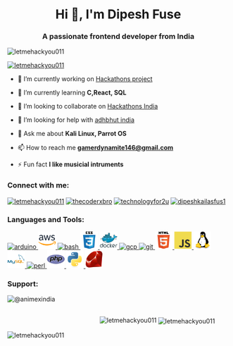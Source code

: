 <h1 align="center">Hi 👋, I'm Dipesh Fuse</h1>
<h3 align="center">A passionate frontend developer from India</h3>

<p align="left"> <img src="https://komarev.com/ghpvc/?username=letmehackyou011&label=Profile%20views&color=0e75b6&style=flat" alt="letmehackyou011" /> </p>

<p align="left"> <a href="https://github.com/ryo-ma/github-profile-trophy"><img src="https://github-profile-trophy.vercel.app/?username=letmehackyou011" alt="letmehackyou011" /></a> </p>

- 🔭 I’m currently working on [Hackathons project](https://github.com/Letmehackyou011/adhbhutbharat)

- 🌱 I’m currently learning **C,React, SQL**

- 👯 I’m looking to collaborate on [Hackathons India](https://github.com/Letmehackyou011/adhbhutbharat)

- 🤝 I’m looking for help with [adhbhut india](https://github.com/Letmehackyou011/adhbhutbharat)

- 💬 Ask me about **Kali Linux, Parrot OS**

- 📫 How to reach me **gamerdynamite146@gmail.com**

- ⚡ Fun fact **I like musicial intruments**

<h3 align="left">Connect with me:</h3>
<p align="left">
<a href="https://dev.to/letmehackyou011" target="blank"><img align="center" src="https://raw.githubusercontent.com/rahuldkjain/github-profile-readme-generator/master/src/images/icons/Social/devto.svg" alt="letmehackyou011" height="30" width="40" /></a>
<a href="https://instagram.com/thecoderxbro" target="blank"><img align="center" src="https://raw.githubusercontent.com/rahuldkjain/github-profile-readme-generator/master/src/images/icons/Social/instagram.svg" alt="thecoderxbro" height="30" width="40" /></a>
<a href="https://www.youtube.com/c/technologyfor2u" target="blank"><img align="center" src="https://raw.githubusercontent.com/rahuldkjain/github-profile-readme-generator/master/src/images/icons/Social/youtube.svg" alt="technologyfor2u" height="30" width="40" /></a>
<a href="https://www.hackerrank.com/dipeshkailasfus1" target="blank"><img align="center" src="https://raw.githubusercontent.com/rahuldkjain/github-profile-readme-generator/master/src/images/icons/Social/hackerrank.svg" alt="dipeshkailasfus1" height="30" width="40" /></a>
</p>

<h3 align="left">Languages and Tools:</h3>
<p align="left"> <a href="https://www.arduino.cc/" target="_blank" rel="noreferrer"> <img src="https://cdn.worldvectorlogo.com/logos/arduino-1.svg" alt="arduino" width="40" height="40"/> </a> <a href="https://aws.amazon.com" target="_blank" rel="noreferrer"> <img src="https://raw.githubusercontent.com/devicons/devicon/master/icons/amazonwebservices/amazonwebservices-original-wordmark.svg" alt="aws" width="40" height="40"/> </a> <a href="https://www.gnu.org/software/bash/" target="_blank" rel="noreferrer"> <img src="https://www.vectorlogo.zone/logos/gnu_bash/gnu_bash-icon.svg" alt="bash" width="40" height="40"/> </a> <a href="https://www.w3schools.com/css/" target="_blank" rel="noreferrer"> <img src="https://raw.githubusercontent.com/devicons/devicon/master/icons/css3/css3-original-wordmark.svg" alt="css3" width="40" height="40"/> </a> <a href="https://www.docker.com/" target="_blank" rel="noreferrer"> <img src="https://raw.githubusercontent.com/devicons/devicon/master/icons/docker/docker-original-wordmark.svg" alt="docker" width="40" height="40"/> </a> <a href="https://cloud.google.com" target="_blank" rel="noreferrer"> <img src="https://www.vectorlogo.zone/logos/google_cloud/google_cloud-icon.svg" alt="gcp" width="40" height="40"/> </a> <a href="https://git-scm.com/" target="_blank" rel="noreferrer"> <img src="https://www.vectorlogo.zone/logos/git-scm/git-scm-icon.svg" alt="git" width="40" height="40"/> </a> <a href="https://www.w3.org/html/" target="_blank" rel="noreferrer"> <img src="https://raw.githubusercontent.com/devicons/devicon/master/icons/html5/html5-original-wordmark.svg" alt="html5" width="40" height="40"/> </a> <a href="https://developer.mozilla.org/en-US/docs/Web/JavaScript" target="_blank" rel="noreferrer"> <img src="https://raw.githubusercontent.com/devicons/devicon/master/icons/javascript/javascript-original.svg" alt="javascript" width="40" height="40"/> </a> <a href="https://www.linux.org/" target="_blank" rel="noreferrer"> <img src="https://raw.githubusercontent.com/devicons/devicon/master/icons/linux/linux-original.svg" alt="linux" width="40" height="40"/> </a> <a href="https://www.mysql.com/" target="_blank" rel="noreferrer"> <img src="https://raw.githubusercontent.com/devicons/devicon/master/icons/mysql/mysql-original-wordmark.svg" alt="mysql" width="40" height="40"/> </a> <a href="https://www.perl.org/" target="_blank" rel="noreferrer"> <img src="https://api.iconify.design/logos-perl.svg" alt="perl" width="40" height="40"/> </a> <a href="https://www.php.net" target="_blank" rel="noreferrer"> <img src="https://raw.githubusercontent.com/devicons/devicon/master/icons/php/php-original.svg" alt="php" width="40" height="40"/> </a> <a href="https://www.python.org" target="_blank" rel="noreferrer"> <img src="https://raw.githubusercontent.com/devicons/devicon/master/icons/python/python-original.svg" alt="python" width="40" height="40"/> </a> <a href="https://www.ruby-lang.org/en/" target="_blank" rel="noreferrer"> <img src="https://raw.githubusercontent.com/devicons/devicon/master/icons/ruby/ruby-original.svg" alt="ruby" width="40" height="40"/> </a> </p>

<h3 align="left">Support:</h3>
<p><a href="https://www.buymeacoffee.com/@animexindia"> <img align="left" src="https://cdn.buymeacoffee.com/buttons/v2/default-yellow.png" height="50" width="210" alt="@animexindia" /></a></p><br><br>

<p><img align="left" src="https://github-readme-stats.vercel.app/api/top-langs?username=letmehackyou011&show_icons=true&locale=en&layout=compact" alt="letmehackyou011" /></p>

<p>&nbsp;<img align="center" src="https://github-readme-stats.vercel.app/api?username=letmehackyou011&show_icons=true&locale=en" alt="letmehackyou011" /></p>

<p><img align="center" src="https://github-readme-streak-stats.herokuapp.com/?user=letmehackyou011&" alt="letmehackyou011" /></p>
